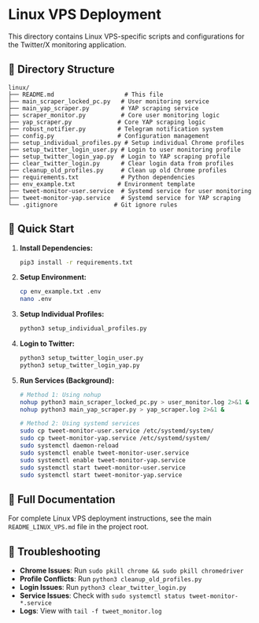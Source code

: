 # Linux VPS Deployment

This directory contains Linux VPS-specific scripts and configurations for the Twitter/X monitoring application.

## 📁 Directory Structure

```
linux/
├── README.md                    # This file
├── main_scraper_locked_pc.py   # User monitoring service
├── main_yap_scraper.py         # YAP scraping service
├── scraper_monitor.py          # Core user monitoring logic
├── yap_scraper.py             # Core YAP scraping logic
├── robust_notifier.py         # Telegram notification system
├── config.py                  # Configuration management
├── setup_individual_profiles.py # Setup individual Chrome profiles
├── setup_twitter_login_user.py # Login to user monitoring profile
├── setup_twitter_login_yap.py  # Login to YAP scraping profile
├── clear_twitter_login.py      # Clear login data from profiles
├── cleanup_old_profiles.py     # Clean up old Chrome profiles
├── requirements.txt            # Python dependencies
├── env_example.txt            # Environment template
├── tweet-monitor-user.service  # Systemd service for user monitoring
├── tweet-monitor-yap.service   # Systemd service for YAP scraping
└── .gitignore                # Git ignore rules
```

## 🚀 Quick Start

1. **Install Dependencies:**

   ```bash
   pip3 install -r requirements.txt
   ```

2. **Setup Environment:**

   ```bash
   cp env_example.txt .env
   nano .env
   ```

3. **Setup Individual Profiles:**

   ```bash
   python3 setup_individual_profiles.py
   ```

4. **Login to Twitter:**

   ```bash
   python3 setup_twitter_login_user.py
   python3 setup_twitter_login_yap.py
   ```

5. **Run Services (Background):**

   ```bash
   # Method 1: Using nohup
   nohup python3 main_scraper_locked_pc.py > user_monitor.log 2>&1 &
   nohup python3 main_yap_scraper.py > yap_scraper.log 2>&1 &

   # Method 2: Using systemd services
   sudo cp tweet-monitor-user.service /etc/systemd/system/
   sudo cp tweet-monitor-yap.service /etc/systemd/system/
   sudo systemctl daemon-reload
   sudo systemctl enable tweet-monitor-user.service
   sudo systemctl enable tweet-monitor-yap.service
   sudo systemctl start tweet-monitor-user.service
   sudo systemctl start tweet-monitor-yap.service
   ```

## 📖 Full Documentation

For complete Linux VPS deployment instructions, see the main `README_LINUX_VPS.md` file in the project root.

## 🔧 Troubleshooting

- **Chrome Issues**: Run `sudo pkill chrome && sudo pkill chromedriver`
- **Profile Conflicts**: Run `python3 cleanup_old_profiles.py`
- **Login Issues**: Run `python3 clear_twitter_login.py`
- **Service Issues**: Check with `sudo systemctl status tweet-monitor-*.service`
- **Logs**: View with `tail -f tweet_monitor.log`
